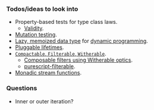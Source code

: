 ### Todos/ideas to look into

* Property-based tests for type class laws.
	* [Validity](https://github.com/NorfairKing/validity).
* [Mutation testing](https://github.com/sourcefrog/cargo-mutants).
* [Lazy, memoized data type](https://pursuit.purescript.org/packages/purescript-lazy/3.0.0/docs/Data.Lazy) for [dynamic programming](https://en.wikipedia.org/wiki/Dynamic_programming#Computer_science).
* [Pluggable lifetimes](https://docs.rs/generic-std/latest/generic_std/plug/trait.PlugLifetime.html).
* [`Compactable`, `Filterable`, `Witherable`](https://github.com/reazen/relude/issues/268).
	* [Composable filters using Witherable optics](https://chrispenner.ca/posts/witherable-optics).
	* [purescript-filterable](https://pursuit.purescript.org/packages/purescript-filterable/5.0.0).
* [Monadic stream functions](https://github.com/ivanperez-keera/dunai).

### Questions
* Inner or outer iteration?
